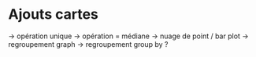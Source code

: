 # Ajouts cartes
-> opération unique
-> opération = médiane
-> nuage de point /  bar plot
-> regroupement graph
-> regroupement group by ?
